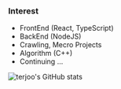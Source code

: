 ### Interest
- FrontEnd (React, TypeScript)
- BackEnd (NodeJS)
- Crawling, Mecro Projects
- Algorithm (C++)
- Continuing ...

![terjoo's GitHub stats](https://github-readme-stats.vercel.app/api?username=terajh&show_icons=true&theme=radical)
